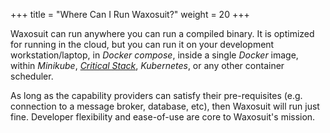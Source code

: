 +++
title = "Where Can I Run Waxosuit?"
weight = 20
+++

Waxosuit can run anywhere you can run a compiled binary. It is optimized for running in the cloud, but you can run it on your development workstation/laptop, in _Docker compose_, inside a single _Docker_ image, within _Minikube_, _[Critical Stack](https://criticalstack.com)_, _Kubernetes_, or any other container scheduler.

As long as the capability providers can satisfy their pre-requisites (e.g. connection to a message broker, database, etc), then Waxosuit will run just fine. Developer flexibility and ease-of-use are core to Waxosuit's mission.